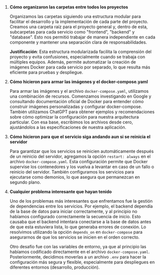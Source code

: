 1. **Cómo organizaron las carpetas entre todos los proyectos**
   
   Organizamos las carpetas siguiendo una estructura modular para facilitar el desarrollo y la implementación de cada parte del proyecto. Creamos una carpeta raíz para el proyecto general y, dentro de esta, subcarpetas para cada servicio como "frontend", "backend" y "database". Esto nos permitió trabajar de manera independiente en cada componente y mantener una separación clara de responsabilidades.

   **Justificación**: Esta estructura modularizada facilita la comprensión del proyecto y evita confusiones, especialmente cuando se trabaja con múltiples equipos. Además, permite automatizar la creación de imágenes Docker para cada servicio por separado, lo que resulta más eficiente para pruebas y despliegue.

2. **Cómo hicieron para armar las imágenes y el docker-compose.yaml**
   
   Para armar las imágenes y el archivo `docker-compose.yaml`, utilizamos una combinación de recursos. Comenzamos investigando en Google y consultando documentación oficial de Docker para entender cómo construir imágenes personalizadas y configurar docker-compose. También utilizamos ChatGPT para obtener ejemplos y recomendaciones sobre cómo optimizar la configuración para nuestra arquitectura particular. Con esa base, escribimos los archivos desde cero, ajustándolos a las especificaciones de nuestra aplicación.

3. **Cómo hicieron para que el servicio siga andando aun si se reinicia el servidor**
   
   Para garantizar que los servicios se reinicien automáticamente después de un reinicio del servidor, agregamos la opción `restart: always` en el archivo `docker-compose.yaml`. Esta configuración permite que Docker supervise los contenedores y los vuelva a levantar en caso de un fallo o reinicio del servidor. También configuramos los servicios para ejecutarse como demonios, lo que asegura que permanezcan en segundo plano.

4. **Cualquier problema interesante que hayan tenido**
   
   Uno de los problemas más interesantes que enfrentamos fue la gestión de dependencias entre los servicios. Por ejemplo, el backend dependía de la base de datos para iniciar correctamente, y al principio no habíamos configurado correctamente la secuencia de inicio. Esto causaba que el backend intentara conectarse a la base de datos antes de que esta estuviera lista, lo que generaba errores de conexión. Lo resolvimos utilizando la opción `depends_on` en `docker-compose` para asegurarnos de que los servicios se inicien en el orden correcto.

   Otro desafío fue con las variables de entorno, ya que al principio las habíamos codificado directamente en el archivo `docker-compose.yaml`. Posteriormente, decidimos moverlas a un archivo `.env` para hacer la configuración más segura y flexible, especialmente para despliegues en diferentes entornos (desarrollo, producción).
